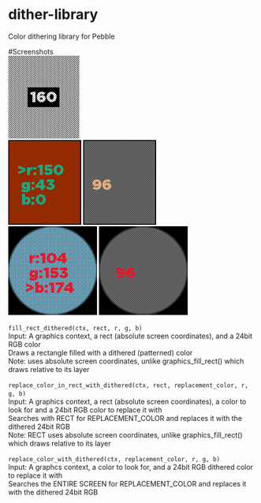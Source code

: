 # dither-library
Color dithering library for Pebble

#Screenshots  
![](Aplite.png)  
![](Basalt-Color.png) ![](BasaltGrayscale.png)  
![](ChalkColor.png) ![](ChalkGrayscale.png)  

`fill_rect_dithered(ctx, rect, r, g, b)`  
Input: A graphics context, a rect (absolute screen coordinates), and a 24bit RGB color  
Draws a rectangle filled with a dithered (patterned) color  
Note: uses absolute screen coordinates, unlike graphics_fill_rect() which draws relative to its layer  


`replace_color_in_rect_with_dithered(ctx, rect, replacement_color, r, g, b)`  
Input: A graphics context, a rect (absolute screen coordinates), a color to look for and a 24bit RGB color to replace it with  
Searches with RECT for REPLACEMENT_COLOR and replaces it with the dithered 24bit RGB  
Note: RECT uses absolute screen coordinates, unlike graphics_fill_rect() which draws relative to its layer


`replace_color_with_dithered(ctx, replacement_color, r, g, b)`  
Input: A graphcs context, a color to look for, and a 24bit RGB dithered color to replace it with  
Searches the ENTIRE SCREEN for REPLACEMENT_COLOR and replaces it with the dithered 24bit RGB  
